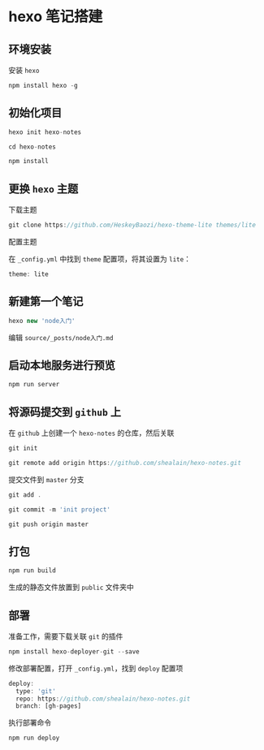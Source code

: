 # hexo 笔记搭建

## 环境安装

安装 `hexo`

```javascript
npm install hexo -g
```

## 初始化项目

```javascript
hexo init hexo-notes

cd hexo-notes

npm install
```

## 更换 `hexo` 主题

下载主题
```javascript
git clone https://github.com/HeskeyBaozi/hexo-theme-lite themes/lite

```
配置主题

在 `_config.yml` 中找到 `theme` 配置项，将其设置为 `lite`：

```javascript
theme: lite
```

## 新建第一个笔记

```javascript
hexo new 'node入门'
```

编辑 `source/_posts/node入门.md`

## 启动本地服务进行预览

```javascript
npm run server
```

## 将源码提交到 `github` 上

在 `github` 上创建一个 `hexo-notes` 的仓库，然后关联

```javascript
git init

git remote add origin https://github.com/shealain/hexo-notes.git
```

提交文件到 `master` 分支

```javascript
git add .

git commit -m 'init project'

git push origin master
```


## 打包

```javascript
npm run build
```

生成的静态文件放置到 `public` 文件夹中

## 部署

准备工作，需要下载关联 `git` 的插件

```javascript
npm install hexo-deployer-git --save
```

修改部署配置，打开 `_config.yml`，找到 `deploy` 配置项

```javascript
deploy:
  type: 'git'
  repo: https://github.com/shealain/hexo-notes.git
  branch: [gh-pages]
```

执行部署命令

```javascript
npm run deploy
```







